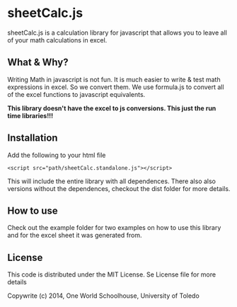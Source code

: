 sheetCalc.js
================================================

sheetCalc.js is a calculation library for javascript that allows you to leave all of your math calculations in excel.

What & Why?
----------------------------------------
Writing Math in javascript is not fun. It is much easier to write & test math expressions in excel. So we convert them.
We use formula.js to convert all of the excel functions to javascript equivalents.

**This library doesn't have the excel to js conversions. This just the run time libraries!!!**



Installation
------------------------------
Add the following to your html file

`<script src="path/sheetCalc.standalone.js"></script>`

This will include the entire library with all dependences. There also also versions without the dependences, checkout the dist folder for more details.


How to use
---------------------------------
Check out the example folder for two examples on how to use this library and for the excel sheet it was generated from.

License
-------------------------------------------
This code is distributed under the MIT License. Se License file for more details

Copywrite (c) 2014, One World Schoolhouse, University of Toledo
